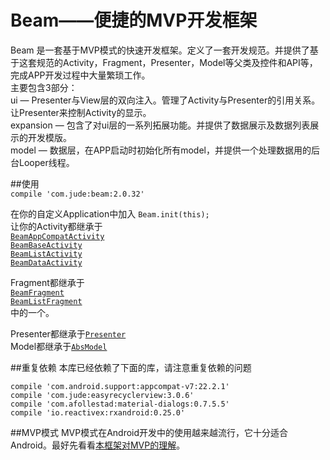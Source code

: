 # Beam——便捷的MVP开发框架  

Beam 是一套基于MVP模式的快速开发框架。定义了一套开发规范。并提供了基于这套规范的Activity，Fragment，Presenter，Model等父类及控件和API等，完成APP开发过程中大量繁琐工作。  
主要包含3部分：  
ui — Presenter与View层的双向注入。管理了Activity与Presenter的引用关系。让Presenter来控制Activity的显示。  
expansion — 包含了对ui层的一系列拓展功能。并提供了数据展示及数据列表展示的开发模版。  
model — 数据层，在APP启动时初始化所有model，并提供一个处理数据用的后台Looper线程。    

##使用  
`compile 'com.jude:beam:2.0.32'`

在你的自定义Application中加入 `Beam.init(this);`  
让你的Activity都继承于  
[`BeamAppCompatActivity`](https://github.com/Jude95/Beam/wiki/BeamAppCompatActivity&BeamFragment)  
[`BeamBaseActivity`](https://github.com/Jude95/Beam/wiki/BeamBaseActivity)  
[`BeamListActivity`](https://github.com/Jude95/Beam/wiki/BeamList)  
[`BeamDataActivity`](https://github.com/Jude95/Beam/wiki/BeamData)  
  

Fragment都继承于  
[`BeamFragment`](https://github.com/Jude95/Beam/wiki/BeamAppCompatActivity&BeamFragment)    
[`BeamListFragment`](https://github.com/Jude95/Beam/wiki/BeamList)  
中的一个。  

Presenter都继承于[`Presenter`](https://github.com/Jude95/Beam/wiki/Presenter)  
Model都继承于[`AbsModel`](https://github.com/Jude95/Beam/wiki/Model)  


##重复依赖
本库已经依赖了下面的库，请注意重复依赖的问题  
>
    compile 'com.android.support:appcompat-v7:22.2.1'
    compile 'com.jude:easyrecyclerview:3.0.6'
    compile 'com.afollestad:material-dialogs:0.7.5.5'
    compile 'io.reactivex:rxandroid:0.25.0'

##MVP模式
MVP模式在Android开发中的使用越来越流行，它十分适合Android。最好先看看[本框架对MVP的理解](https://github.com/Jude95/Beam/wiki/MVP%E6%A8%A1%E5%BC%8F)。
